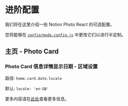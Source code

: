 # 进阶配置

我们将在这里介绍一些 Notion Photo React 的可选配置。

您将能够在 [`config/mode.config.js`](https://github.com/okisdev/Notion-Photo-React/blob/main/config/mode.config.js) 中更改它们以进行半定制。

## 主页 - Photo Card

### Photo Card 信息详情显示日期 - 区域设置

路径: `home.card.date.locale`

默认: `locale: 'en-GB'`

更多内容请在[此处](https://developer.mozilla.org/en-US/docs/Web/JavaScript/Reference/Global_Objects/Date/toLocaleDateString)查看更多信息。
